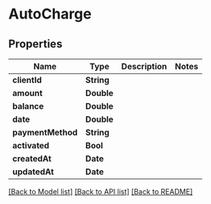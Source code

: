 # AutoCharge

## Properties
Name | Type | Description | Notes
------------ | ------------- | ------------- | -------------
**clientId** | **String** |  | 
**amount** | **Double** |  | 
**balance** | **Double** |  | 
**date** | **Double** |  | 
**paymentMethod** | **String** |  | 
**activated** | **Bool** |  | 
**createdAt** | **Date** |  | 
**updatedAt** | **Date** |  | 

[[Back to Model list]](../README.md#documentation-for-models) [[Back to API list]](../README.md#documentation-for-api-endpoints) [[Back to README]](../README.md)


